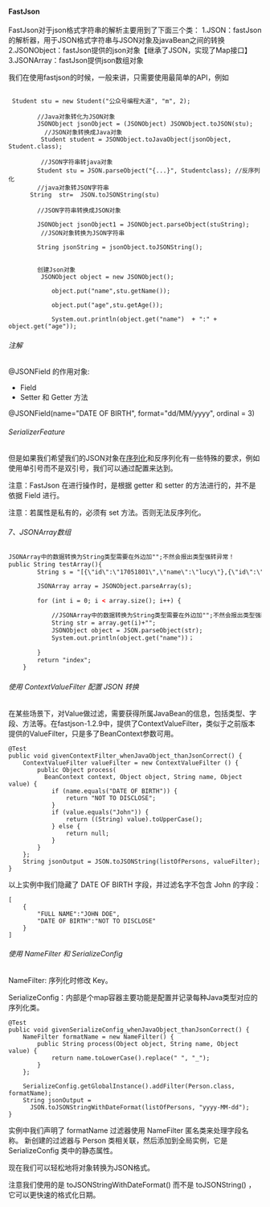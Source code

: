 #### FastJson

FastJson对于json格式字符串的解析主要用到了下面三个类：
1.JSON：fastJson的解析器，用于JSON格式字符串与JSON对象及javaBean之间的转换
2.JSONObject：fastJson提供的json对象【继承了JSON，实现了Map接口】
3.JSONArray：fastJson提供json数组对象

我们在使用fastjson的时候，一般来讲，只需要使用最简单的API，例如

```

 Student stu = new Student("公众号编程大道", "m", 2);

        //Java对象转化为JSON对象
        JSONObject jsonObject = (JSONObject) JSONObject.toJSON(stu);
          //JSON对象转换成Java对象
         Student student = JSONObject.toJavaObject(jsonObject, Student.class);
         
         //JSON字符串转java对象
        Student stu = JSON.parseObject("{...}", Studentclass); //反序列化
        //java对象转JSON字符串
      String  str=  JSON.toJSONString(stu)
   
        //JSON字符串转换成JSON对象

        JSONObject jsonObject1 = JSONObject.parseObject(stuString);
         //JSON对象转换为JSON字符串

        String jsonString = jsonObject.toJSONString();
        
        
        创建Json对象
         JSONObject object = new JSONObject();

            object.put("name",stu.getName());

            object.put("age",stu.getAge());

            System.out.println(object.get("name")  + ":" + object.get("age"));

```



###### 注解

@JSONField 的作用对象:

- Field
- Setter 和 Getter 方法

@JSONField(name="DATE OF BIRTH", format="dd/MM/yyyy", ordinal = 3)

###### SerializerFeature

但是如果我们希望我们的JSON对象在[序列化](https://so.csdn.net/so/search?q=序列化&spm=1001.2101.3001.7020)和反序列化有一些特殊的要求，例如使用单引号而不是双引号，我们可以通过配置来达到。

注意：FastJson 在进行操作时，是根据 getter 和 setter 的方法进行的，并不是依据 Field 进行。

注意：若属性是私有的，必须有 set 方法。否则无法反序列化。

######  7、JSONArray数组

```html
JSONArray中的数据转换为String类型需要在外边加"";不然会报出类型强转异常！
public String testArray(){
        String s = "[{\"id\":\"17051801\",\"name\":\"lucy\"},{\"id\":\"17051802\",\"name\":\"peter\"}]";

        JSONArray array = JSONObject.parseArray(s);

        for (int i = 0; i < array.size(); i++) {

            //JSONArray中的数据转换为String类型需要在外边加"";不然会报出类型强转异常！
            String str = array.get(i)+"";
            JSONObject object = JSON.parseObject(str);
            System.out.println(object.get("name"))；

        }
        return "index";
    }
```

###### 使用 ContextValueFilter 配置 JSON 转换

在某些场景下，对Value做过滤，需要获得所属JavaBean的信息，包括类型、字段、方法等。在fastjson-1.2.9中，提供了ContextValueFilter，类似于之前版本提供的ValueFilter，只是多了BeanContext参数可用。

```
@Test
public void givenContextFilter_whenJavaObject_thanJsonCorrect() {
    ContextValueFilter valueFilter = new ContextValueFilter () {
        public Object process(
          BeanContext context, Object object, String name, Object value) {
            if (name.equals("DATE OF BIRTH")) {
                return "NOT TO DISCLOSE";
            }
            if (value.equals("John")) {
                return ((String) value).toUpperCase();
            } else {
                return null;
            }
        }
    };
    String jsonOutput = JSON.toJSONString(listOfPersons, valueFilter);
}
```

以上实例中我们隐藏了 DATE OF BIRTH 字段，并过滤名字不包含 John 的字段：

```
[
    {
        "FULL NAME":"JOHN DOE",
        "DATE OF BIRTH":"NOT TO DISCLOSE"
    }
]
```

###### 使用 NameFilter 和 SerializeConfig

NameFilter: 序列化时修改 Key。

SerializeConfig：内部是个map容器主要功能是配置并记录每种Java类型对应的序列化类。

```
@Test
public void givenSerializeConfig_whenJavaObject_thanJsonCorrect() {
    NameFilter formatName = new NameFilter() {
        public String process(Object object, String name, Object value) {
            return name.toLowerCase().replace(" ", "_");
        }
    };
     
    SerializeConfig.getGlobalInstance().addFilter(Person.class,  formatName);
    String jsonOutput =
      JSON.toJSONStringWithDateFormat(listOfPersons, "yyyy-MM-dd");
}
```

实例中我们声明了 formatName 过滤器使用 NameFilter 匿名类来处理字段名称。 新创建的过滤器与 Person 类相关联，然后添加到全局实例，它是 SerializeConfig 类中的静态属性。

现在我们可以轻松地将对象转换为JSON格式。

注意我们使用的是 toJSONStringWithDateFormat() 而不是 toJSONString() ，它可以更快速的格式化日期。

